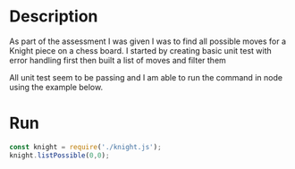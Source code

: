 # Description
As part of the assessment I was given I was to find all possible moves for a Knight piece on a chess board.
I started by creating basic unit test with error handling first then built a list of moves and filter them

All unit test seem to be passing and I am able to run the command in node using the example below. 

# Run
```node.js
const knight = require('./knight.js');
knight.listPossible(0,0);
```